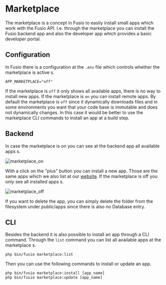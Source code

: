 
# Marketplace

The marketplace is a concept in Fusio to easily install small apps which work with the Fusio API.
I.e. through the marketplace you can install the Fusio backend app and also the developer app which
provides a basic developer portal.

## Configuration

In Fusio there is a configuration at the `.env` file which controls whether the marketplace is active s.

```
APP_MARKETPLACE="off"
```

If the marketplace is `off` it only shows all available apps, there is no way to install new apps. If
the marketplace is `on` you can install remote apps. By default the marketplace is `off` since it
dynamically downloads files and in some environments you want that your code base is immutable and
does not dynamically changes. In this case it would be better to use the marketplace CLI commands to
install an app at a build step.

## Backend

In case the marketplace is on you can see at the backend app all available apps s.

![marketplace_on](/img/concepts/marketplace_on.png)

With a click on the "plus" button you can install a new app.
Those are the same apps which we also list at our [website](https://www.fusio-project.org/marketplace).
If the marketplace is off you only see all installed apps s.

![marketplace_off](/img/concepts/marketplace_off.png)

If you want to delete the app, you can simply delete the folder from the filesystem under public/apps since there is also no Database entry.

## CLI

Besides the backend it is also possible to install an app through a CLI command. Through
the `list` command you can list all available apps at the marketplace s.

```
php bin/fusio marketplace:list
```

Then you can use the following commands to install or update an app.

```
php bin/fusio marketplace:install [app_name]
php bin/fusio marketplace:update [app_name]
```

